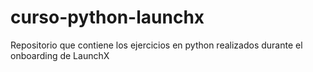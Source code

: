 # curso-python-launchx
Repositorio que contiene los ejercicios en python realizados durante el onboarding de LaunchX
